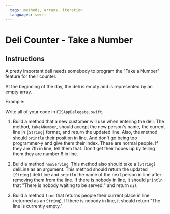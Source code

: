 ```yaml
---
  tags: methods, arrays, iteration
  languages: swift
---
```


# Deli Counter - Take a Number

## Instructions

A pretty important deli needs somebody to program the "Take a Number" feature for their counter.

At the beginning of the day, the deli is empty and is represented by an empty array.

Example: 


Write all of your code in `FISAppDelegate.swift`. 

1. Build a method that a new customer will use when entering the deli. The method, `takeANumber`, should accept the new person's name, the current line in `[String]` format, and return the updated line. Also, the method should `println` their position in line. And don't go being too programmer-y and give them their index. These are normal people. If they are 7th in line, tell them that. Don't get their hopes up by telling them they are number 6 in line.

2. Build a method `nowServing`. This method also should take a `[String]` deliLine as an argument. This method should return the updated `[String]` deli Line and `println` the name of the next person in line after removing them from the line. If there is nobody in line, it should `println` that "There is nobody waiting to be served!" and return `nil`

3. Build a method `line` that returns people their current place in line (returned as an `String`). If there is nobody in line, it should return "The line is currently empty."
